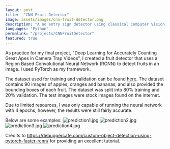 ```yaml
---
layout: post
title:  "CNN Fruit Detector"
image: assets/images/cnn-fruit-detector.png
description: "A no entry sign detector using classical Computer Vision techniques"
languages: "Python"
permalink: "/projects/CNNFruitDetector"
featured: true
---
```

As practice for my final project, "Deep Learning for Accurately Counting Great Apes in Camera Trap Videos", I created a fruit detector that uses a Region Based Convolutional Neural Network (RCNN) to detect fruits in an image. I used PyTorch as my framework.

The dataset used for training and validation can be found [here](https://www.kaggle.com/datasets/mbkinaci/fruit-images-for-object-detection). The dataset contains 90 images of apples, oranges and bananas, and also provided the bounding boxes of each fruit. The dataset was split into 80% training and 20% validation. The test images were stock images found on the internet.

Due to limited resources, I was only capable of running the neural network with 4 epochs, however, the results were still fairly accurate.

Below are some examples:
![prediction1.jpg](/assets/images/cnn_fruit_detector_results/prediction1.jpg)
![prediction2.jpg](/assets/images/cnn_fruit_detector_results/prediction2.jpg)
![prediction3.jpg](/assets/images/cnn_fruit_detector_results/prediction3.jpg)
![prediction4.jpg](/assets/images/cnn_fruit_detector_results/prediction4.jpg)

Credits to <https://debuggercafe.com/custom-object-detection-using-pytorch-faster-rcnn/> for providing an excellent tutorial.